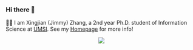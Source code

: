 ### Hi there 👋

🏄‍♂️ I am Xingjian (Jimmy) Zhang, a 2nd year Ph.D. student of Information Science at [UMSI](https://www.si.umich.edu). See my [Homepage](https://sites.google.com/umich.edu/xingjian-zhang) for more info!

<p align="center">
<img src="http://github-readme-streak-stats.herokuapp.com?user=xingjian-zhang&theme=ayu-light&hide_border=true&date_format=M%20j%5B%2C%20Y%5D"/>
</p>

